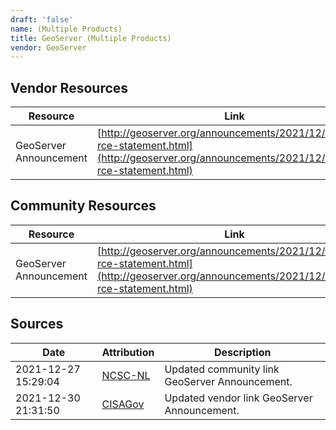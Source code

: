 ```yaml
---
draft: 'false'
name: (Multiple Products)
title: GeoServer (Multiple Products)
vendor: GeoServer
---
```


## Vendor Resources
| Resource | Link |
| --- | --- |
| GeoServer Announcement | [http://geoserver.org/announcements/2021/12/13/logj4-rce-statement.html](http://geoserver.org/announcements/2021/12/13/logj4-rce-statement.html) |

## Community Resources
| Resource | Link |
| --- | --- |
| GeoServer Announcement | [http://geoserver.org/announcements/2021/12/13/logj4-rce-statement.html](http://geoserver.org/announcements/2021/12/13/logj4-rce-statement.html) |


## Sources
| Date | Attribution | Description |
| --- | --- | --- |
| 2021-12-27 15:29:04 | [NCSC-NL](https://github.com/NCSC-NL/log4shell/blob/main/software/README.md) | Updated community link GeoServer Announcement.  |
| 2021-12-30 21:31:50 | [CISAGov](https://raw.githubusercontent.com/cisagov/log4j-affected-db/develop/README.md) | Updated vendor link GeoServer Announcement.  |
